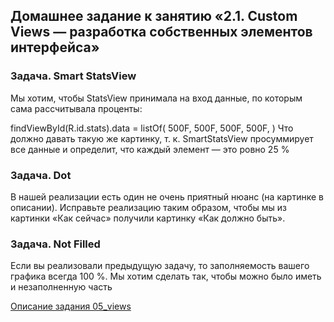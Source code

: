 ## Домашнее задание к занятию «2.1. Custom Views — разработка собственных элементов интерфейса»

### Задача. Smart StatsView

Мы хотим, чтобы StatsView принимала на вход данные, по которым сама рассчитывала проценты:

findViewById<StatsView>(R.id.stats).data = listOf(
    500F,
    500F,
    500F,
    500F,
)
Что должно давать такую же картинку, т. к. SmartStatsView просуммирует все данные и определит, что каждый элемент — это ровно 25 %

### Задача. Dot
В нашей реализации есть один не очень приятный нюанс (на картинке в описании).
Исправьте реализацию таким образом, чтобы мы из картинки «Как сейчас» получили картинку «Как должно быть».

### Задача. Not Filled

Если вы реализовали предыдущую задачу, то заполняемость вашего графика всегда 100 %.
Мы хотим сделать так, чтобы можно было иметь и незаполненную часть

[Описание задания 05_views](https://github.com/netology-code/andad-homeworks/tree/master/05_views)